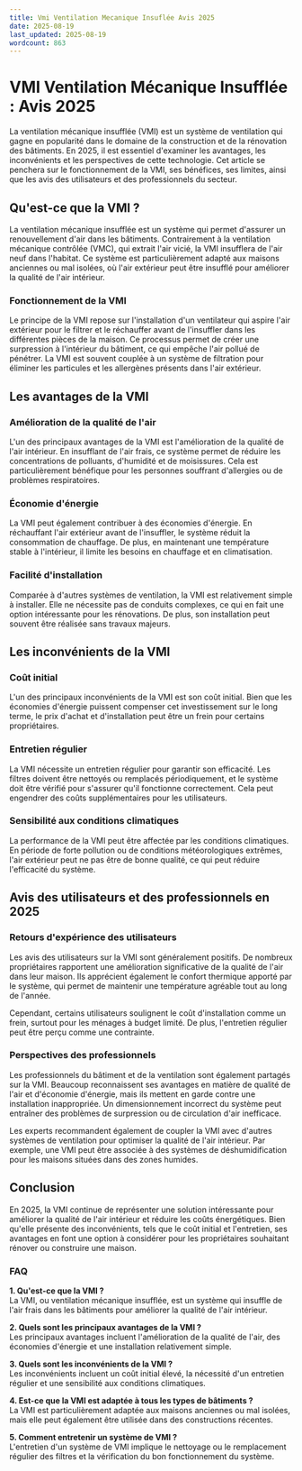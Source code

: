 ```yaml
---
title: Vmi Ventilation Mecanique Insuflée Avis 2025
date: 2025-08-19
last_updated: 2025-08-19
wordcount: 863
---
```


# VMI Ventilation Mécanique Insufflée : Avis 2025

La ventilation mécanique insufflée (VMI) est un système de ventilation qui gagne en popularité dans le domaine de la construction et de la rénovation des bâtiments. En 2025, il est essentiel d'examiner les avantages, les inconvénients et les perspectives de cette technologie. Cet article se penchera sur le fonctionnement de la VMI, ses bénéfices, ses limites, ainsi que les avis des utilisateurs et des professionnels du secteur.

## Qu'est-ce que la VMI ?

La ventilation mécanique insufflée est un système qui permet d'assurer un renouvellement d'air dans les bâtiments. Contrairement à la ventilation mécanique contrôlée (VMC), qui extrait l'air vicié, la VMI insufflera de l'air neuf dans l'habitat. Ce système est particulièrement adapté aux maisons anciennes ou mal isolées, où l'air extérieur peut être insufflé pour améliorer la qualité de l'air intérieur.

### Fonctionnement de la VMI

Le principe de la VMI repose sur l'installation d'un ventilateur qui aspire l'air extérieur pour le filtrer et le réchauffer avant de l'insuffler dans les différentes pièces de la maison. Ce processus permet de créer une surpression à l'intérieur du bâtiment, ce qui empêche l'air pollué de pénétrer. La VMI est souvent couplée à un système de filtration pour éliminer les particules et les allergènes présents dans l'air extérieur.

## Les avantages de la VMI

### Amélioration de la qualité de l'air

L'un des principaux avantages de la VMI est l'amélioration de la qualité de l'air intérieur. En insufflant de l'air frais, ce système permet de réduire les concentrations de polluants, d'humidité et de moisissures. Cela est particulièrement bénéfique pour les personnes souffrant d'allergies ou de problèmes respiratoires.

### Économie d'énergie

La VMI peut également contribuer à des économies d'énergie. En réchauffant l'air extérieur avant de l'insuffler, le système réduit la consommation de chauffage. De plus, en maintenant une température stable à l'intérieur, il limite les besoins en chauffage et en climatisation.

### Facilité d'installation

Comparée à d'autres systèmes de ventilation, la VMI est relativement simple à installer. Elle ne nécessite pas de conduits complexes, ce qui en fait une option intéressante pour les rénovations. De plus, son installation peut souvent être réalisée sans travaux majeurs.

## Les inconvénients de la VMI

### Coût initial

L'un des principaux inconvénients de la VMI est son coût initial. Bien que les économies d'énergie puissent compenser cet investissement sur le long terme, le prix d'achat et d'installation peut être un frein pour certains propriétaires.

### Entretien régulier

La VMI nécessite un entretien régulier pour garantir son efficacité. Les filtres doivent être nettoyés ou remplacés périodiquement, et le système doit être vérifié pour s'assurer qu'il fonctionne correctement. Cela peut engendrer des coûts supplémentaires pour les utilisateurs.

### Sensibilité aux conditions climatiques

La performance de la VMI peut être affectée par les conditions climatiques. En période de forte pollution ou de conditions météorologiques extrêmes, l'air extérieur peut ne pas être de bonne qualité, ce qui peut réduire l'efficacité du système.

## Avis des utilisateurs et des professionnels en 2025

### Retours d'expérience des utilisateurs

Les avis des utilisateurs sur la VMI sont généralement positifs. De nombreux propriétaires rapportent une amélioration significative de la qualité de l'air dans leur maison. Ils apprécient également le confort thermique apporté par le système, qui permet de maintenir une température agréable tout au long de l'année.

Cependant, certains utilisateurs soulignent le coût d'installation comme un frein, surtout pour les ménages à budget limité. De plus, l'entretien régulier peut être perçu comme une contrainte.

### Perspectives des professionnels

Les professionnels du bâtiment et de la ventilation sont également partagés sur la VMI. Beaucoup reconnaissent ses avantages en matière de qualité de l'air et d'économie d'énergie, mais ils mettent en garde contre une installation inappropriée. Un dimensionnement incorrect du système peut entraîner des problèmes de surpression ou de circulation d'air inefficace.

Les experts recommandent également de coupler la VMI avec d'autres systèmes de ventilation pour optimiser la qualité de l'air intérieur. Par exemple, une VMI peut être associée à des systèmes de déshumidification pour les maisons situées dans des zones humides.

## Conclusion

En 2025, la VMI continue de représenter une solution intéressante pour améliorer la qualité de l'air intérieur et réduire les coûts énergétiques. Bien qu'elle présente des inconvénients, tels que le coût initial et l'entretien, ses avantages en font une option à considérer pour les propriétaires souhaitant rénover ou construire une maison.

### FAQ

**1. Qu'est-ce que la VMI ?**  
La VMI, ou ventilation mécanique insufflée, est un système qui insuffle de l'air frais dans les bâtiments pour améliorer la qualité de l'air intérieur.

**2. Quels sont les principaux avantages de la VMI ?**  
Les principaux avantages incluent l'amélioration de la qualité de l'air, des économies d'énergie et une installation relativement simple.

**3. Quels sont les inconvénients de la VMI ?**  
Les inconvénients incluent un coût initial élevé, la nécessité d'un entretien régulier et une sensibilité aux conditions climatiques.

**4. Est-ce que la VMI est adaptée à tous les types de bâtiments ?**  
La VMI est particulièrement adaptée aux maisons anciennes ou mal isolées, mais elle peut également être utilisée dans des constructions récentes.

**5. Comment entretenir un système de VMI ?**  
L'entretien d'un système de VMI implique le nettoyage ou le remplacement régulier des filtres et la vérification du bon fonctionnement du système.